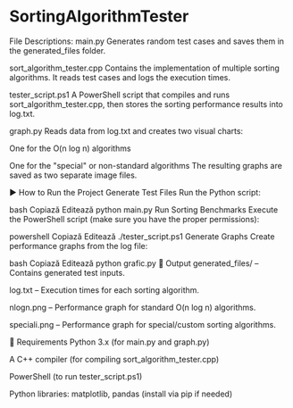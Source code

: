# SortingAlgorithmTester

File Descriptions:
main.py
Generates random test cases and saves them in the generated_files folder.

sort_algorithm_tester.cpp
Contains the implementation of multiple sorting algorithms. It reads test cases and logs the execution times.

tester_script.ps1
A PowerShell script that compiles and runs sort_algorithm_tester.cpp, then stores the sorting performance results into log.txt.

graph.py
Reads data from log.txt and creates two visual charts:

One for the O(n log n) algorithms

One for the "special" or non-standard algorithms
The resulting graphs are saved as two separate image files.

▶️ How to Run the Project
Generate Test Files
Run the Python script:

bash
Copiază
Editează
python main.py
Run Sorting Benchmarks
Execute the PowerShell script (make sure you have the proper permissions):

powershell
Copiază
Editează
./tester_script.ps1
Generate Graphs
Create performance graphs from the log file:

bash
Copiază
Editează
python grafic.py
📝 Output
generated_files/ – Contains generated test inputs.

log.txt – Execution times for each sorting algorithm.

nlogn.png – Performance graph for standard O(n log n) algorithms.

speciali.png – Performance graph for special/custom sorting algorithms.

📌 Requirements
Python 3.x (for main.py and graph.py)

A C++ compiler (for compiling sort_algorithm_tester.cpp)

PowerShell (to run tester_script.ps1)

Python libraries: matplotlib, pandas (install via pip if needed)
